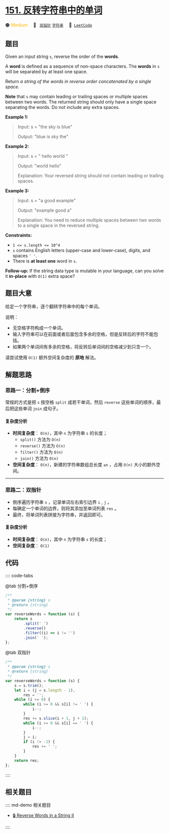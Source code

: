 # [151. 反转字符串中的单词](https://leetcode.com/problems/reverse-words-in-a-string)

🟠 <font color=#ffb800>Medium</font>&emsp; 🔖&ensp; [`双指针`](/leetcode/outline/tag/two-pointers.md) [`字符串`](/leetcode/outline/tag/string.md)&emsp; 🔗&ensp;[`LeetCode`](https://leetcode.com/problems/reverse-words-in-a-string/)

## 题目

Given an input string `s`, reverse the order of the **words**.

A **word** is defined as a sequence of non-space characters. The **words** in
`s` will be separated by at least one space.

Return _a string of the words in reverse order concatenated by a single space._

**Note** that `s` may contain leading or trailing spaces or multiple spaces
between two words. The returned string should only have a single space
separating the words. Do not include any extra spaces.

**Example 1:**

> Input: s = "the sky is blue"
>
> Output: "blue is sky the"

**Example 2:**

> Input: s = " hello world "
>
> Output: "world hello"
>
> Explanation: Your reversed string should not contain leading or trailing spaces.

**Example 3:**

> Input: s = "a good example"
>
> Output: "example good a"
>
> Explanation: You need to reduce multiple spaces between two words to a single space in the reversed string.

**Constraints:**

- `1 <= s.length <= 10^4`
- `s` contains English letters (upper-case and lower-case), digits, and spaces `' '`.
- There is **at least one** word in `s`.

**Follow-up:** If the string data type is mutable in your language, can you
solve it **in-place** with `O(1)` extra space?

## 题目大意

给定一个字符串，逐个翻转字符串中的每个单词。

说明：

- 无空格字符构成一个单词。
- 输入字符串可以在前面或者后面包含多余的空格，但是反转后的字符不能包括。
- 如果两个单词间有多余的空格，将反转后单词间的空格减少到只含一个。

请尝试使用 `O(1)` 额外空间复杂度的 **原地** 解法。

## 解题思路

### 思路一：分割+倒序

常规的方式是把 `s` 按空格 `split` 成若干单词，然后 `reverse` 这些单词的顺序，最后把这些单词 `join` 成句子。

#### 复杂度分析

- **时间复杂度**： `O(n)`，其中 `n` 为字符串 `s` 的长度；
  - `split()` 方法为 `O(n)`
  - `reverse()` 方法为 `O(n)`
  - `filter()` 方法为 `O(n)`
  - `join()` 方法为 `O(n)`
- **空间复杂度**： `O(n)`，新建的字符串数组总长度 `≤n` ，占用 `O(n)` 大小的额外空间。

---

### 思路二：双指针

- 倒序遍历字符串 `s` ，记录单词左右索引边界 `i` , `j` 。
- 每确定一个单词的边界，则将其添加至单词列表 `res` 。
- 最终，将单词列表拼接为字符串，并返回即可。

#### 复杂度分析

- **时间复杂度**： `O(n)`，其中 `n` 为字符串 `s` 的长度；
- **空间复杂度**： `O(1)`

## 代码

:::: code-tabs

@tab 分割+倒序

```javascript
/**
 * @param {string} s
 * @return {string}
 */
var reverseWords = function (s) {
	return s
		.split(' ')
		.reverse()
		.filter((i) => i != '')
		.join(' ');
};
```

@tab 双指针

```javascript
/**
 * @param {string} s
 * @return {string}
 */
var reverseWords = function (s) {
	s = s.trim();
	let i = (j = s.length - 1),
		res = '';
	while (i >= 0) {
		while (i >= 0 && s[i] != ' ') {
			i--;
		}
		res += s.slice(i + 1, j + 1);
		while (i >= 0 && s[i] == ' ') {
			i--;
		}
		j = i;
		if (i != -1) {
			res += ' ';
		}
	}
	return res;
};
```

::::

## 相关题目

:::: md-demo 相关题目

- [🔒 Reverse Words in a String II](https://leetcode.com/problems/reverse-words-in-a-string-ii)

::::
